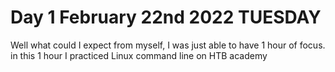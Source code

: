 # Day 1 February 22nd 2022 TUESDAY

Well what could I expect from myself, I was just able to have 1 hour of focus.
in this 1 hour I practiced Linux command line on HTB academy